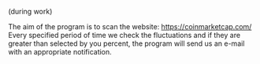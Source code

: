 (during work)

The aim of the program is to scan the website: https://coinmarketcap.com/ 
Every specified period of time we check the fluctuations and if they are greater than selected by you percent, the program will send us an e-mail with an appropriate notification.
